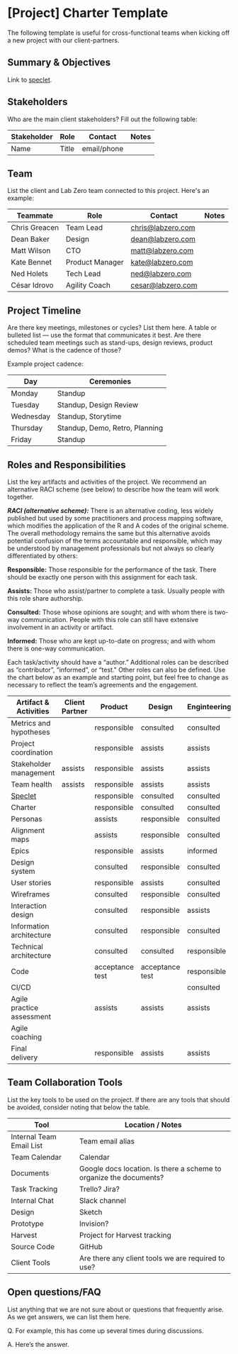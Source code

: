# [Project] Charter Template

The following template is useful for cross-functional teams when kicking off a new project with our client-partners.

## Summary & Objectives
Link to [speclet](speclet_template.md).

## Stakeholders
Who are the main client stakeholders? Fill out the following table: 

Stakeholder | Role | Contact | Notes
------------ | ------------- | ------------- | -------------
Name | Title | email/phone |  | 

## Team
List the client and Lab Zero team connected to this project. Here's an example: 

Teammate | Role | Contact | Notes
------------ | ------------- | ------------- | ------------- 
Chris Greacen | Team Lead | chris@labzero.com | 
Dean Baker | Design | dean@labzero.com | 
Matt Wilson | CTO | matt@labzero.com | 
Kate Bennet | Product Manager | kate@labzero.com | 
Ned Holets | Tech Lead | ned@labzero.com | 
César Idrovo | Agility Coach | cesar@labzero.com | 

## Project Timeline
Are there key meetings, milestones or cycles?  List them here.  A table or bulleted list — use the format that communicates it best. Are there scheduled team meetings such as stand-ups, design reviews, product demos? What is the cadence of those?

Example project cadence:

Day | Ceremonies 
------------ | ------------- 
Monday | Standup
Tuesday | Standup, Design Review 
Wednesday | Standup, Storytime
Thursday | Standup, Demo, Retro, Planning
Friday | Standup 

## Roles and Responsibilities

List the key artifacts and activities of the project. We recommend  an alternative RACI scheme (see below) to describe how the team will work together.  

__*RACI (alternative scheme):*__
There is an alternative coding, less widely published but used by some practitioners and process mapping software, which modifies the application of the R and A codes of the original scheme. The overall methodology remains the same but this alternative avoids potential confusion of the terms accountable and responsible, which may be understood by management professionals but not always so clearly differentiated by others:

**Responsible:**
Those responsible for the performance of the task. There should be exactly one person with this assignment for each task.

**Assists:**
Those who assist/partner to complete a task.  Usually people with this role share authorship.

**Consulted:**
Those whose opinions are sought; and with whom there is two-way communication.  People with this role can still have extensive involvement in an activity or artifact.

**Informed:**
Those who are kept up-to-date on progress; and with whom there is one-way communication.

Each task/activity should have a “author.” Additional roles can be described as “contributor”,  “informed”, or “test."  Other roles can also be defined. Use the chart below as an example and starting point, but feel free to change as necessary to reflect the team’s agreements and the engagement.

Artifact & Activities | Client Partner | Product | Design | Enginteering | DevOps | Business Agility
------------ | ------------- | ------------- | ------------- | ------------- | ------------- | -------------
Metrics and hypotheses |  | responsible | consulted | consulted |  | 
Project coordination |  | responsible | assists | assists |  | 
Stakeholder management | assists | responsible | assists | assists |  | 
Team health | assists | responsible | assists | assists | assists | assists
[Speclet](speclet_template.md) |  | responsible | consulted | consulted |  | 
Charter |  | responsible | consulted | consulted |  | 
Personas |  | assists | responsible | consulted |  | 
Alignment maps |  | assists | responsible | consulted |  | 
Epics |  | responsible | assists | informed |  | 
Design system |  | consulted | responsible | consulted |  | 
User stories |  | responsible | assists | consulted |  | 
Wireframes |  | consulted | responsible | consulted |  | 
Interaction design |  | consulted | responsible | assists |  | 
Information architecture |  | consulted | responsible | consulted |  |
Technical architecture |  | consulted | consulted | responsible |  | 
Code |  | acceptance test | acceptance test | responsible |  |  
CI/CD |  |  |  | consulted | responsible | 
Agile practice assessment |  | assists | assists | assists | assists | responsible
Agile coaching |  |  |  |  |  | responsible
Final delivery |  | responsible | assists | assists |  | 

## Team Collaboration Tools

List the key tools to be used on the project. If there are any tools that should be avoided, consider noting that below the table.

Tool | Location / Notes 
------------ | ------------- 
Internal Team Email List | Team email alias
Team Calendar | Calendar
Documents | Google docs location. Is there a scheme to organize the documents?
Task Tracking | Trello? Jira?
Internal Chat | Slack channel
Design | Sketch
Prototype | Invision?
Harvest | Project for Harvest tracking
Source Code | GitHub
Client Tools | Are there any client tools we are required to use?

## Open questions/FAQ

List anything that we are not sure about or questions that frequently arise.  As we get answers, we can list them here.

Q. For example, this has come up several times during discussions.

A. Here’s the answer.

